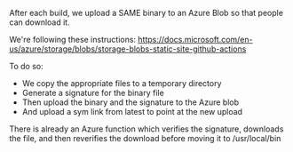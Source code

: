After each build, we upload a SAME binary to an Azure Blob so that people can download it.

We're following these instructions: https://docs.microsoft.com/en-us/azure/storage/blobs/storage-blobs-static-site-github-actions

To do so:
- We copy the appropriate files to a temporary directory
- Generate a signature for the binary file
- Then upload the binary and the signature to the Azure blob
- And upload a sym link from latest to point at the new upload
  
There is already an Azure function which verifies the signature, downloads the file, and then reverifies the download before moving it to /usr/local/bin